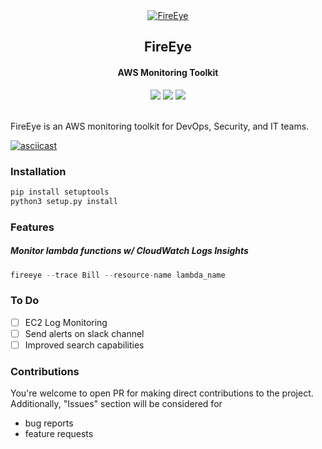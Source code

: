 <div align="center">
    <a href="https://github.com/r0075h3ll/FireEye"><img alt="FireEye" src="https://i.ibb.co/LYvR0yw/Untitled-design-2-removebg-preview.png"/></a>
    <h2>
    FireEye
    </h2>
</div>

<h4 align="center">AWS Monitoring Toolkit</h4>

<div align="center">
<img src="https://img.shields.io/badge/License-Apache%202.0-blue">
<img src="https://img.shields.io/badge/Python-3.12-blue">
<img src="https://img.shields.io/badge/Release-0.6.0 (dev)-green">
</div>

\
FireEye is an AWS monitoring toolkit for DevOps, Security, and IT teams.

[//]: # (insert gif)
[![asciicast](https://asciinema.org/a/696182.svg)](https://asciinema.org/a/696182)

### Installation

```bash
pip install setuptools
python3 setup.py install
```

### Features

##### Monitor lambda functions w/ CloudWatch Logs Insights

```python
fireeye --trace Bill --resource-name lambda_name
```

[//]: # (##### Get alerts on a slack channel)

[//]: # ()

[//]: # (```python)

[//]: # (fireeye --trace Bill --resource-name lambda_name --slack-url https://slack-webhook-url)

[//]: # (```)

### To Do

- [ ] EC2 Log Monitoring
- [ ] Send alerts on slack channel
- [ ] Improved search capabilities

### Contributions

You're welcome to open PR for making direct contributions to the project. Additionally, "Issues" section will
be considered for

- bug reports
- feature requests
